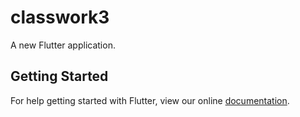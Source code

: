 # classwork3

A new Flutter application.

## Getting Started

For help getting started with Flutter, view our online
[documentation](https://flutter.io/).
